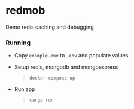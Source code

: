 # redmob

Demo redis caching and debugging

### Running 

- Copy `example.env` to `.env` and populate values
- Setup redis, mongodb and mongoexpress
    > `docker-compose up`

- Run app
    > `cargo run` 